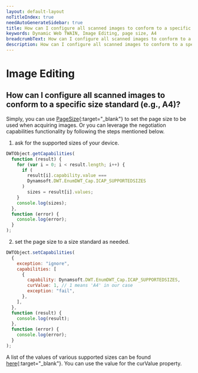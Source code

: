 ```yaml
---
layout: default-layout
noTitleIndex: true
needAutoGenerateSidebar: true
title: How can I configure all scanned images to conform to a specific size standard (e.g., A4)?
keywords: Dynamic Web TWAIN, Image Editing, page size, A4
breadcrumbText: How can I configure all scanned images to conform to a specific size standard (e.g., A4)?
description: How can I configure all scanned images to conform to a specific size standard (e.g., A4)?
---
```


# Image Editing

## How can I configure all scanned images to conform to a specific size standard (e.g., A4)?

Simply, you can use [PageSize](/_articles/info/api/WebTwain_Acquire.md#pagesize){:target="_blank"} to set the page size to be used when acquiring images.
Or you can leverage the negotiation capabilities functionality by following the steps mentioned below.

1. ask for the supported sizes of your device.
```javascript
DWTObject.getCapabilities(
  function (result) {
    for (var i = 0; i < result.length; i++) {
      if (
        result[i].capability.value ===
        Dynamsoft.DWT.EnumDWT_Cap.ICAP_SUPPORTEDSIZES
      )
        sizes = result[i].values;
    }
    console.log(sizes);
  },
  function (error) {
    console.log(error);
  }
);
```

2. set the page size to a size standard as needed.
```javascript
DWTObject.setCapabilities(
  {
    exception: "ignore",
    capabilities: [
      {
        capability: Dynamsoft.DWT.EnumDWT_Cap.ICAP_SUPPORTEDSIZES,
        curValue: 1, // 1 means 'A4' in our case
        exception: "fail",
      },
    ],
  },
  function (result) {
    console.log(result);
  },
  function (error) {
    console.log(error);
  }
);
```

A list of the values of various supported sizes can be found [here](/_articles/info/api/Dynamsoft_Enum.md#dynamsoftdwtenumdwt_capsupportedsizes){:target="_blank"}. You can use the value for the curValue property.
